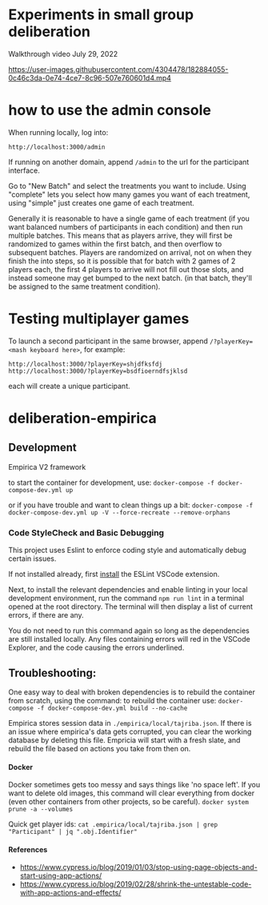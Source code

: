 # Experiments in small group deliberation

Walkthrough video July 29, 2022

https://user-images.githubusercontent.com/4304478/182884055-0c46c3da-0e74-4ce7-8c96-507e760601d4.mp4

# how to use the admin console

When running locally, log into:

```
http://localhost:3000/admin
```

If running on another domain, append `/admin` to the url for the participant interface.

Go to "New Batch" and select the treatments you want to include.
Using "complete" lets you select how many games you want of each treatment, using "simple" just creates one game of each treatment.

Generally it is reasonable to have a single game of each treatment (if you want balanced numbers of participants in each condition)
and then run multiple batches. This means that as players arrive, they will first be randomized to games within the first batch,
and then overflow to subsequent batches. Players are randomized on arrival, not on when they finish the into steps, so it is possible that
for batch with 2 games of 2 players each, the first 4 players to arrive will not fill out those slots, and instead someone may get bumped to
the next batch. (in that batch, they'll be assigned to the same treatment condition).

# Testing multiplayer games

To launch a second participant in the same browser, append `/?playerKey=<mash keyboard here>`, for example:

```
http://localhost:3000/?playerKey=shjdfksfdj
http://localhost:3000/?playerKey=bsdfioerndfsjklsd
```

each will create a unique participant.

# deliberation-empirica

## Development

Empirica V2 framework

to start the container for development, use:
`docker-compose -f docker-compose-dev.yml up`

or if you have trouble and want to clean things up a bit:
`docker-compose -f docker-compose-dev.yml up -V --force-recreate --remove-orphans`

### Code StyleCheck and Basic Debugging

This project uses Eslint to enforce coding style and automatically debug certain issues.

If not installed already, first [install](https://marketplace.visualstudio.com/items?itemName=dbaeumer.vscode-eslint) the ESLint VSCode extension.

Next, to install the relevant dependencies and enable linting in your local development environment, run the command `npm run lint` in a terminal opened at the root directory. The terminal will then display a list of current errors, if there are any.

You do not need to run this command again so long as the dependencies are still installed locally. Any files containing errors will red in the VSCode Explorer, and the code causing the errors underlined.

## Troubleshooting:

One easy way to deal with broken dependencies is to rebuild the container from scratch, using the command:
to rebuild the container use:
`docker-compose -f docker-compose-dev.yml build --no-cache`

Empirica stores session data in `./empirica/local/tajriba.json`.
If there is an issue where empirica's data gets corrupted, you can clear the working database
by deleting this file. Empricia will start with a fresh slate, and rebuild the file based on
actions you take from then on.

#### Docker

Docker sometimes gets too messy and says things like 'no space left'. If you want to delete old images, this command will clear everything from docker (even other containers from other projects, so be careful).
`docker system prune -a --volumes`

Quick get player ids:
`cat .empirica/local/tajriba.json | grep "Participant" | jq ".obj.Identifier"`

#### References

- https://www.cypress.io/blog/2019/01/03/stop-using-page-objects-and-start-using-app-actions/
- https://www.cypress.io/blog/2019/02/28/shrink-the-untestable-code-with-app-actions-and-effects/
